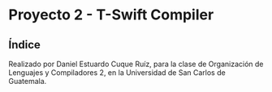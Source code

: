 # Proyecto 2 - T-Swift Compiler

## Índice

Realizado por Daniel Estuardo Cuque Ruíz, para la clase de Organización de Lenguajes y Compiladores 2, en la Universidad de San Carlos de Guatemala.